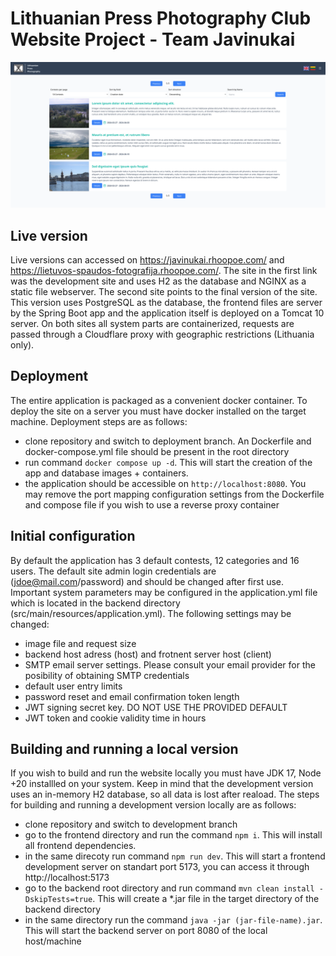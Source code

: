 # Lithuanian Press Photography Club Website Project - Team Javinukai
![Site contests page](site.png)
## Live version
Live versions can accessed on https://javinukai.rhoopoe.com/ and https://lietuvos-spaudos-fotografija.rhoopoe.com/. The site in the first link was the development site and uses H2 as the database and NGINX as a static file webserver. The second site points to the final version of the site. This version uses PostgreSQL as the database, the frontend files are server by the Spring Boot app and the application itself is deployed on a Tomcat 10 server. On both sites all system parts are containerized, requests are passed through a Cloudflare proxy with geographic restrictions (Lithuania only).

## Deployment
The entire application is packaged as a convenient docker container. To deploy the site on a server you must have docker installed on the target machine. Deployment steps are as follows:
- clone repository and switch to deployment branch. An Dockerfile and docker-compose.yml file should be present in the root directory
- run command `docker compose up -d`. This will start the creation of the app and database images + containers.
- the application should be accessible on `http://localhost:8080`. You may remove the port mapping configuration settings from the Dockerfile and compose file if you wish to use a reverse proxy container

## Initial configuration
By default the application has 3 default contests, 12 categories and 16 users. The default site admin login credentials are (jdoe@mail.com/password) and should be changed after first use. Important system parameters may be configured in the application.yml file which is located in the backend directory (src/main/resources/application.yml). The following settings may be changed:
- image file and request size
- backend host adress (host) and frotnent server host (client)
- SMTP email server settings. Please consult your email provider for the posibility of obtaining SMTP credentials
- default user entry limits
- password reset and email confirmation token length
- JWT signing secret key. DO NOT USE THE PROVIDED DEFAULT
- JWT token and cookie validity time in hours

## Building and running a local version
If you wish to build and run the website locally you must have JDK 17, Node +20 installled on your system. Keep in mind that the development version uses an in-memory H2 database, so all data is lost after reaload. The steps for building and running a development version locally are as follows:
- clone repository and switch to development branch
- go to the frontend directory and run the command `npm i`. This will install all frontend dependencies.
- in the same direcoty run command `npm run dev`. This will start a frontend development server on standart port 5173, you can access it through http://localhost:5173
- go to the backend root directory and run command `mvn clean install -DskipTests=true`. This will create a *.jar file in the target directory of the backend directory
- in the same directory run the command `java -jar (jar-file-name).jar`. This will start the backend server on port 8080 of the local host/machine
